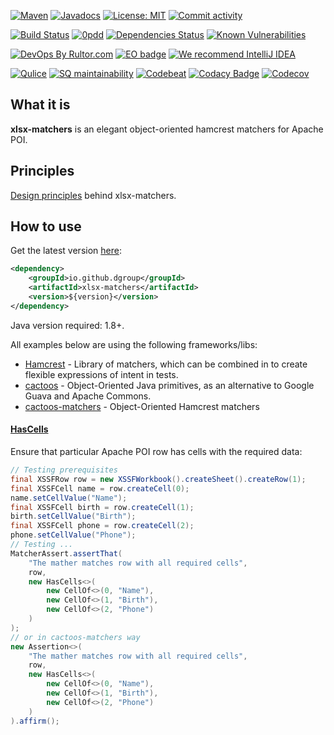 [![Maven](https://img.shields.io/maven-central/v/io.github.dgroup/xlsx-matchers.svg)](https://mvnrepository.com/artifact/io.github.dgroup/xlsx-matchers)
[![Javadocs](http://www.javadoc.io/badge/io.github.dgroup/xlsx-matchers.svg)](http://www.javadoc.io/doc/io.github.dgroup/xlsx-matchers)
[![License: MIT](https://img.shields.io/github/license/mashape/apistatus.svg)](./license.txt)
[![Commit activity](https://img.shields.io/github/commit-activity/y/dgroup/xlsx-matchers.svg?style=flat-square)](https://github.com/dgroup/xlsx-matchers/graphs/commit-activity)

[![Build Status](https://circleci.com/gh/dgroup/xlsx-matchers.svg?style=svg&circle-token=a1104cecfe0dfd20fc91aa7b6a809c28b87cbbd7)](https://circleci.com/gh/dgroup/xlsx-matchers)
[![0pdd](http://www.0pdd.com/svg?name=dgroup/xlsx-matchers)](http://www.0pdd.com/p?name=dgroup/xlsx-matchers)
[![Dependencies Status](https://requires.io/github/dgroup/xlsx-matchers/requirements.svg?branch=master)](https://requires.io/github/dgroup/xlsx-matchers/requirements/?branch=master)
[![Known Vulnerabilities](https://snyk.io/test/github/dgroup/xlsx-matchers/badge.svg)](https://snyk.io/test/github/dgroup/xlsx-matchers)

[![DevOps By Rultor.com](http://www.rultor.com/b/dgroup/xlsx-matchers)](http://www.rultor.com/p/dgroup/xlsx-matchers)
[![EO badge](http://www.elegantobjects.org/badge.svg)](http://www.elegantobjects.org/#principles)
[![We recommend IntelliJ IDEA](http://www.elegantobjects.org/intellij-idea.svg)](https://www.jetbrains.com/idea/)

[![Qulice](https://img.shields.io/badge/qulice-passed-blue.svg)](http://www.qulice.com/)
[![SQ maintainability](https://sonarcloud.io/api/project_badges/measure?project=io.github.dgroup%3Axlsx-matchers&metric=sqale_rating)](https://sonarcloud.io/dashboard?id=io.github.dgroup%3Axlsx-matchers)
[![Codebeat](https://codebeat.co/badges/b85595f7-67f3-4384-8e87-4d622eb5a083)](https://codebeat.co/projects/github-com-dgroup-xlsx-matchers-master)
[![Codacy Badge](https://api.codacy.com/project/badge/Grade/8c6c2c027935428c86a6a7302c7040eb)](https://www.codacy.com/manual/dgroup/xlsx-matchers?utm_source=github.com&amp;utm_medium=referral&amp;utm_content=dgroup/xlsx-matchers&amp;utm_campaign=Badge_Grade)
[![Codecov](https://codecov.io/gh/dgroup/xlsx-matchers/branch/master/graph/badge.svg)](https://codecov.io/gh/dgroup/xlsx-matchers)

## What it is
**xlsx-matchers** is an elegant object-oriented hamcrest matchers for Apache POI.

## Principles
[Design principles](http://www.elegantobjects.org#principles) behind xlsx-matchers.

## How to use
Get the latest version [here](https://github.com/dgroup/xlsx-matchers/releases):

```xml
<dependency>
    <groupId>io.github.dgroup</groupId>
    <artifactId>xlsx-matchers</artifactId>
    <version>${version}</version>
</dependency>
```

Java version required: 1.8+.

All examples below are using the following frameworks/libs:
 - [Hamcrest](https://github.com/hamcrest/JavaHamcrest) - Library of matchers, which can be combined in to create flexible expressions of intent in tests.
 - [cactoos](https://github.com/yegor256/cactoos) - Object-Oriented Java primitives, as an alternative to Google Guava and Apache Commons.
 - [cactoos-matchers](https://github.com/yegor256/cactoos) - Object-Oriented Hamcrest matchers

#### [HasCells](src/main/java/io/github/dgroup/xlsx/cell/HasCells.java)
Ensure that particular Apache POI row has cells with the required data:
```java
// Testing prerequisites
final XSSFRow row = new XSSFWorkbook().createSheet().createRow(1);
final XSSFCell name = row.createCell(0);
name.setCellValue("Name");
final XSSFCell birth = row.createCell(1);
birth.setCellValue("Birth");
final XSSFCell phone = row.createCell(2);
phone.setCellValue("Phone");
// Testing ...
MatcherAssert.assertThat(
    "The mather matches row with all required cells",
    row,
    new HasCells<>(
        new CellOf<>(0, "Name"),
        new CellOf<>(1, "Birth"),
        new CellOf<>(2, "Phone")
    )
);
// or in cactoos-matchers way
new Assertion<>(
    "The mather matches row with all required cells",
    row,
    new HasCells<>(
        new CellOf<>(0, "Name"),
        new CellOf<>(1, "Birth"),
        new CellOf<>(2, "Phone")
    )
).affirm();
```